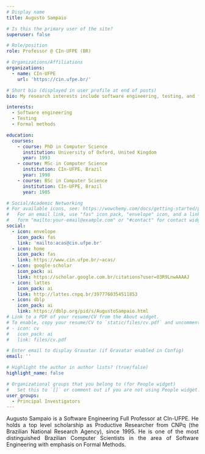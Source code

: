```yaml
---
# Display name
title: Augusto Sampaio

# Is this the primary user of the site?
superuser: false

# Role/position
role: Professor @ CIn-UFPE (BR)

# Organizations/Affiliations
organizations:
  - name: CIn-UFPE
    url: 'https://cin.ufpe.br/'

# Short bio (displayed in user profile at end of posts)
bio: My research interests include software engineering, testing, and formal methods.

interests:
  - Software engineering
  - Testing
  - Formal methods

education:
  courses:
    - course: PhD in Computer Science
      institution: University of Oxford, United Kingdom
      year: 1993
    - course: MSc in Computer Science
      institution: CIn-UFPE, Brazil
      year: 1998
    - course: BSc in Computer Science
      institution: CIn-UFPE, Brazil
      year: 1985

# Social/Academic Networking
# For available icons, see: https://wowchemy.com/docs/getting-started/page-builder/#icons
#   For an email link, use "fas" icon pack, "envelope" icon, and a link in the
#   form "mailto:your-email@example.com" or "#contact" for contact widget.
social:
  - icon: envelope
    icon_pack: fas
    link: 'mailto:acas@cin.ufpe.br'
  - icon: home
    icon_pack: fas
    link: https://www.cin.ufpe.br/~acas/
  - icon: google-scholar
    icon_pack: ai
    link: https://scholar.google.com.br/citations?user=03R9LnwAAAAJ
  - icon: lattes
    icon_pack: ai
    link: http://lattes.cnpq.br/3977760354511853
  - icon: dblp
    icon_pack: ai
    link: https://dblp.org/pid/s/AugustoSampaio.html
# Link to a PDF of your resume/CV from the About widget.
# To enable, copy your resume/CV to `static/files/cv.pdf` and uncomment the lines below.
# - icon: cv
#   icon_pack: ai
#   link: files/cv.pdf

# Enter email to display Gravatar (if Gravatar enabled in Config)
email: ''

# Highlight the author in author lists? (true/false)
highlight_name: false

# Organizational groups that you belong to (for People widget)
#   Set this to `[]` or comment out if you are not using People widget.
user_groups:
  - Principal Investigators
---
```


<div align="justify">Augusto Sampaio is a Software Engineering Full Professor at CIn-UFPE. He holds a top level scholarship as Productive Researcher from CNPq (the Brazilian National Research Agency), since 1995. He is one of the most distinguished Brazilian Computer Scientists in the area of Software Engineering with emphasis on Formal Methods.</div>
